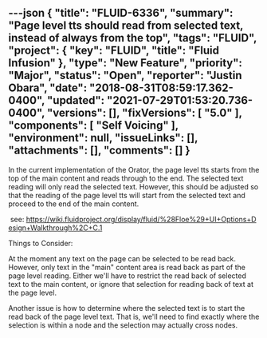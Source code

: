 ---json
{
  "title": "FLUID-6336",
  "summary": "Page level tts should read from selected text, instead of always from the top",
  "tags": "FLUID",
  "project": {
    "key": "FLUID",
    "title": "Fluid Infusion"
  },
  "type": "New Feature",
  "priority": "Major",
  "status": "Open",
  "reporter": "Justin Obara",
  "date": "2018-08-31T08:59:17.362-0400",
  "updated": "2021-07-29T01:53:20.736-0400",
  "versions": [],
  "fixVersions": [
    "5.0"
  ],
  "components": [
    "Self Voicing"
  ],
  "environment": null,
  "issueLinks": [],
  "attachments": [],
  "comments": []
}
---
In the current implementation of the Orator, the page level tts starts from the top of the main content and reads through to the end. The selected text reading will only read the selected text. However, this should be adjusted so that the reading of the page level tts will start from the selected text and proceed to the end of the main content.

 see: <https://wiki.fluidproject.org/display/fluid/%28Floe%29+UI+Options+Design+Walkthrough%2C+C.1>

Things to Consider:

At the moment any text on the page can be selected to be read back. However, only text in the "main" content area is read back as part of the page level reading. Either we'll have to restrict the read back of selected text to the main content, or ignore that selection for reading back of text at the page level.

Another issue is how to determine where the selected text is to start the read back of the page level text. That is, we'll need to find exactly where the selection is within a node and the selection may actually cross nodes.

        